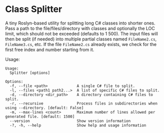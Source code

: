 # Class Splitter

A tiny Roslyn-based utility for splitting long C# classes into shorter ones. Pass a path to the file/files/directory with classes and optionally the LOC limit, which should not be exceeded (defaults to 1 500). The input files will then be split (if needed) into multiple partial classes named `FileName2.cs`, `FileName3.cs`, etc. If the file `FileName2.cs` already exists, we check for the first free index and number starting from it.

Usage:

```
Usage:
  Splitter [options]

Options:
  -f, --file <path>             A single C# file to split.
  -l, --files <path1 path2...>  A list of specific C# files to split.
  -d, --directory <dir_path>    A directory containing C# files to split.
  -r, --recursive               Process files in subdirectories when using --directory. [default: False]
  -m, --max-lines <count>       Maximum number of lines allowed per generated file. [default: 1500]
  --version                     Show version information
  -?, -h, --help                Show help and usage information
```
